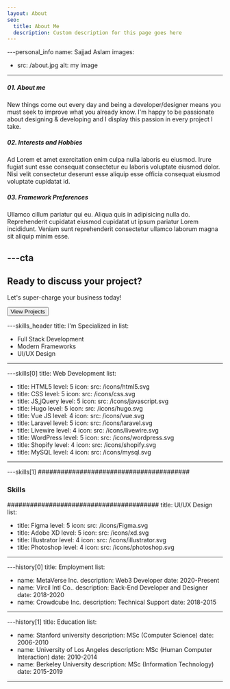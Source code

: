 ```yaml
---
layout: About
seo:
  title: About Me
  description: Custom description for this page goes here
---
```




---personal_info
name: Sajjad Aslam
images:
  - src: /about.jpg
    alt: my image
---
##### <span>01.</span> About me

New things come out every day and being a developer/designer means you must seek to improve what you already know. I'm happy to be passionate about designing & developing and I display this passion in every project I take.

##### <span>02.</span> Interests and Hobbies

Ad Lorem et amet exercitation enim culpa nulla laboris eu eiusmod. Irure fugiat sunt esse consequat consectetur eu laboris voluptate eiusmod dolor. Nisi velit consectetur deserunt esse aliquip esse officia consequat eiusmod voluptate cupidatat id.

##### <span>03.</span> Framework Preferences

Ullamco cillum pariatur qui eu. Aliqua quis in adipisicing nulla do. Reprehenderit cupidatat eiusmod cupidatat ut ipsum pariatur Lorem incididunt. Veniam sunt reprehenderit consectetur ullamco laborum magna sit aliquip minim esse.



---cta
---
## Ready to discuss your project?

Let's super-charge your business today!

<Button href="/projects">
  View Projects
</Button>



---skills_header
title: I'm Specialized in
list:
  - Full Stack Development
  - Modern Frameworks
  - UI/UX Design
---



---skills[0]
title: Web Development
list:
  - title: HTML5
    level: 5
    icon:
      src: /icons/html5.svg
  - title: CSS
    level: 5
    icon:
      src: /icons/css.svg
  - title: JS,jQuery
    level: 5
    icon:
      src: /icons/javascript.svg
  - title: Hugo
    level: 5
    icon:
      src: /icons/hugo.svg
  - title: Vue JS
    level: 4
    icon:
      src: /icons/vue.svg
  - title: Laravel
    level: 5
    icon:
      src: /icons/laravel.svg
  - title: Livewire
    level: 4
    icon:
      src: /icons/livewire.svg
  - title: WordPress
    level: 5
    icon:
      src: /icons/wordpress.svg
  - title: Shopify
    level: 4
    icon:
      src: /icons/shopify.svg
  - title: MySQL
    level: 4
    icon:
      src: /icons/mysql.svg
---



---skills[1]
########################################
### Skills
########################################
title: UI/UX Design
list:
  - title: Figma
    level: 5
    icon:
      src: /icons/Figma.svg
  - title: Adobe XD
    level: 5
    icon:
      src: /icons/xd.svg
  - title: Illustrator
    level: 4
    icon:
      src: /icons/illustrator.svg
  - title: Photoshop
    level: 4
    icon:
      src: /icons/photoshop.svg
---



---history[0]
title: Employment
list:
  - name: MetaVerse Inc.
    description: Web3 Developer
    date: 2020-Present
  - name: Vircil Intl Co..
    description: Back-End Developer and Designer
    date: 2018-2020
  - name: Crowdcube Inc.
    description: Technical Support
    date: 2018-2015
---



---history[1]
title: Education
list:
  - name: Stanford university
    description: MSc (Computer Science)
    date: 2006-2010
  - name: University of Los Angeles
    description: MSc (Human Computer Interaction)
    date: 2010-2014
  - name: Berkeley University
    description: MSc (Information Technology)
    date: 2015-2019
---